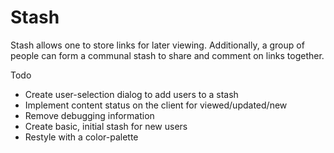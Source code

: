# Stash
Stash allows one to store links for later viewing. Additionally, a group of people can form a communal stash to share and comment on links together.

Todo
* Create user-selection dialog to add users to a stash
* Implement content status on the client for viewed/updated/new
* Remove debugging information
* Create basic, initial stash for new users
* Restyle with a color-palette
